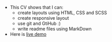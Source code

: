 * This CV shows that I can:
    * create layouts using HTML, CSS and SCSS
    * create responsive layout
    * use git and GtiHub :)
    * write readme files using MarkDown
* Here is [live demo](Trabajador.github.io)
